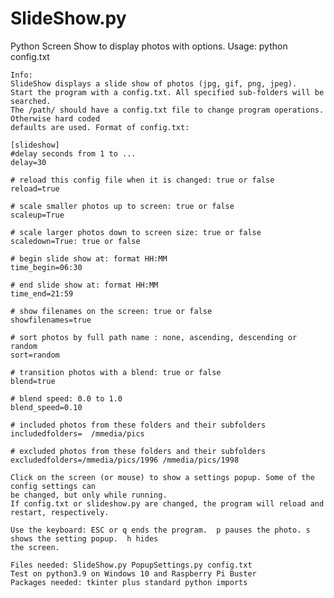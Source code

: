 # SlideShow.py
Python Screen Show to display photos with options.
Usage: python config.txt
    
    Info:
    SlideShow displays a slide show of photos (jpg, gif, png, jpeg).
    Start the program with a config.txt. All specified sub-folders will be searched. 
    The /path/ should have a config.txt file to change program operations. Otherwise hard coded
    defaults are used. Format of config.txt:
    
    [slideshow]
    #delay seconds from 1 to ...
    delay=30
    
    # reload this config file when it is changed: true or false
    reload=true
    
    # scale smaller photos up to screen: true or false
    scaleup=True
    
    # scale larger photos down to screen size: true or false
    scaledown=True: true or false
    
    # begin slide show at: format HH:MM
    time_begin=06:30
    
    # end slide show at: format HH:MM
    time_end=21:59
    
    # show filenames on the screen: true or false
    showfilenames=true
    
    # sort photos by full path name : none, ascending, descending or random
    sort=random
    
    # transition photos with a blend: true or false
    blend=true
    
    # blend speed: 0.0 to 1.0
    blend_speed=0.10

    # included photos from these folders and their subfolders
    includedfolders=  /mmedia/pics
    
    # excluded photos from these folders and their subfolders
    excludedfolders=/mmedia/pics/1996 /mmedia/pics/1998
    
    Click on the screen (or mouse) to show a settings popup. Some of the config settings can
    be changed, but only while running.
    If config.txt or slideshow.py are changed, the program will reload and restart, respectively.
    
    Use the keyboard: ESC or q ends the program.  p pauses the photo. s shows the setting popup.  h hides
    the screen.
    
    Files needed: SlideShow.py PopupSettings.py config.txt
    Test on python3.9 on Windows 10 and Raspberry Pi Buster
    Packages needed: tkinter plus standard python imports
